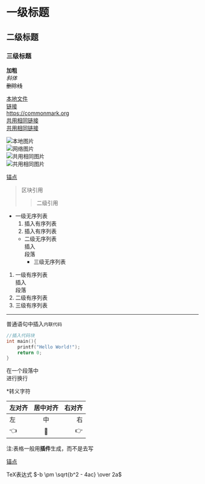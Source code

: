 # 一级标题
## 二级标题
### 三级标题

**加粗**\
*斜体*\
~~删除线~~

[本地文件](res/CommonMark.md)\
[链接](https://commonmark.org/help/)\
<https://commonmark.org>\
[共用相同链接][1]\
[共用相同链接][1]

[1]:https://commonmark.org/


![本地图片](./res/CommonMark.png)\
![网络图片](https://commonmark.org/help/images/favicon.png)\
![共用相同图片][logo]\
![共用相同图片][logo]

[logo]:./res/CommonMark.png


[锚点](#一级标题)

> 区块引用
>
>> 二级引用

* 一级无序列表
  1. 插入有序列表
  2. 插入有序列表
  * 二级无序列表\
    插入\
    段落
    * 三级无序列表

1. 一级有序列表\
    插入\
    段落
2. 二级有序列表
3. 三级有序列表

---

普通语句中插入`内联代码`
```C
//插入代码块
int main(){
    printf("Hello World!");
    return 0;
}
```

在一个段落中\
进行换行

\*转义字符

| 左对齐 | 居中对齐 | 右对齐 |
|:-------|:--------:|-------:|
| 左     |    中    |     右 |
| 👈     |    🎯    |     👉 |
注:表格一般用**插件**生成，而不是去写

[锚点](#三级标题)

TeX表达式
$-b \pm \sqrt{b^2 - 4ac} \over 2a$